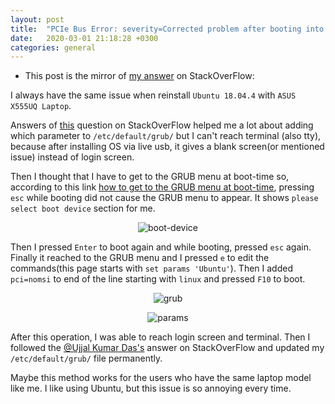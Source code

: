 ```yaml
---
layout: post
title:  "PCIe Bus Error: severity=Corrected problem after booting into Ubuntu"
date:   2020-03-01 21:18:28 +0300
categories: general
---
```


- This post is the mirror of [my answer][answer] on StackOverFlow:  

I always have the same issue when reinstall `Ubuntu 18.04.4` with `ASUS X555UQ Laptop`.

Answers of [this][question] question on StackOverFlow helped me a lot about adding which parameter to `/etc/default/grub/` but I can't reach terminal (also tty), because after installing OS via live usb, it gives a blank screen(or mentioned issue) instead of login screen.

Then I thought that I have to get to the GRUB menu at boot-time so, according to this link [how to get to the GRUB menu at boot-time][1], pressing `esc` while booting did not cause the GRUB menu to appear. It shows `please select boot device` section for me.

<p align="center">
  <img src="../../../../folder/boot-device.jpg" alt="boot-device"/>
</p>

Then I pressed `Enter` to boot again and while booting, pressed `esc` again. Finally it reached to the GRUB menu and I pressed `e` to edit the commands(this page starts with `set params 'Ubuntu'`). Then I added `pci=nomsi` to end of the line starting with `linux` and pressed `F10` to boot.

<p align="center">
  <img src="../../../../folder/grub.jpg" alt="grub"/>
</p>

<p align="center">
  <img src="../../../../folder/params.jpg" alt="params"/>
</p>

After this operation, I was able to reach login screen and terminal. Then I followed the [@Ujjal Kumar Das's][2] answer on StackOverFlow and updated my `/etc/default/grub/` file permanently.

Maybe this method works for the users who have the same laptop model like me. I like using Ubuntu, but this issue is so annoying every time.

 
<br>

[question]: https://askubuntu.com/questions/771899/pcie-bus-error-severity-corrected
[1]: https://askubuntu.com/questions/16042/how-to-get-to-the-grub-menu-at-boot-time
[2]: https://askubuntu.com/a/926352/829928
[answer]: https://askubuntu.com/a/1222375/829928
